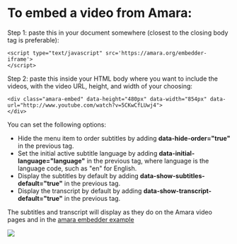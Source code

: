 # To embed a video from Amara:

Step 1: paste this in your document somewhere (closest to the closing body tag is preferable):

```
<script type="text/javascript" src='https://amara.org/embedder-iframe'>
</script>
```
Step 2: paste this inside your HTML body where you want to include the videos, with the video URL, height, and width of your choosing:

```
<div class="amara-embed" data-height="480px" data-width="854px" data-url="http://www.youtube.com/watch?v=5CKwCfLUwj4">
</div>
```

You can set the following options:

* Hide the menu item to order subtitles by adding **data-hide-order="true"** in the previous tag.
* Set the initial active subtitle language by adding **data-initial-language="language"** in the previous tag, where language is the language code, such as "en" for English.
* Display the subtitles by default by adding **data-show-subtitles-default="true"** in the previous tag.
* Display the transcript by default by adding **data-show-transcript-default="true"** in the previous tag.

The subtitles and transcript will display as they do on the Amara video pages and in the [amara embedder example](http://amara.org/embedder-offsite)

![](https://dl.dropboxusercontent.com/u/12459347/amara-imgs/embedder-example-screenshot.png)
